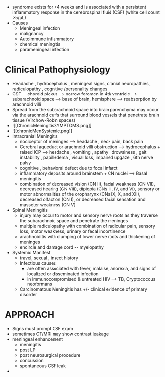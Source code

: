 - syndrome exists for >4 weeks and is associated with a persistent inflammatory response in the cerebrospinal fluid (CSF) (white cell count >5/μL)
- Causes 
	- Meningeal infection 
	- malignancy 
	- Autoimmune inflammatory 
	- chemical meningitis 
	- parameningeal infection 
# Clinical Pathophysiology 
- Headache , hydrocephalus , meningeal signs, cranial neuropathies, radiculopathy , cognitive /personality changes 
- CSF -- choroid plexus --> narrow foramen in 4th ventricle --> subarachnoid space --> base of brain, hemisphere --> reabsorption by arachnoid villi 
- Spread from the subarachnoid space into brain parenchyma may occur via the arachnoid cuffs that surround blood vessels that penetrate brain tissue (Virchow-Robin spaces) 
- ![[ChronicMeningitisSYMPTOMS.png]]
- ![[chronicMenSystemic.png]]
- Intracranial Meningitis 
	- nociceptor of meninges --> headache , neck pain, back pain 
	- Cerebral aqueduct or arachnoid villi obstruction --> hydrocephalus + raised ICP --> headache , vomiting , apathy , drowsiness , gait instability , papilledema , visual loss, impaired upgaze , 6th nerve palsy 
	- cognitive , behavioral defect due to focal infarct 
	- inflammatory deposits around brainstem + CN nuclei --> Basal meningitis 
	- combination of decreased vision (CN II), facial weakness (CN VII), decreased hearing (CN VIII), diplopia (CNs III, IV, and VI), sensory or motor abnormalities of the oropharynx (CNs IX, X, and XII), decreased olfaction (CN I), or decreased facial sensation and masseter weakness (CN V) 
- Spinal Meningitis 
	- injury may occur to motor and sensory nerve roots as they traverse the subarachnoid space and penetrate the meninges 
	- multiple radiculopathy with combination of radicular pain, sensory loss, motor weakness, urinary or fecal incontinence 
	- arachnoiditis with clumping of lower nerve roots and thickening of meninges 
	- encircle and damage cord -- myelopathy 
- Systemic Manifest 
	- travel, sexual , insect history 
	- Infectious causes 
		- are often associated with fever, malaise, anorexia, and signs of localized or disseminated infection 
		- in immunocompromised & untreated HIV --> TB, Cryptococcus neoformans 
	- Carcinomatous Meningitis has +/- clinical evidence of primary disorder 
# APPROACH 
- Signs must prompt CSF exam 
- sometimes CT/MRI may show contrast leakage 
- meningeal enhancement 
	- meningitis 
	- post LP 
	- post neurosurgical procedure 
	- concussion 
	- spontaneous CSF leak 
- 